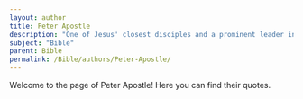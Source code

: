 ```yaml
---
layout: author
title: Peter Apostle
description: "One of Jesus' closest disciples and a prominent leader in the early church, traditionally credited with two epistles in the New Testament."
subject: "Bible"
parent: Bible
permalink: /Bible/authors/Peter-Apostle/
---
```


Welcome to the page of Peter Apostle! Here you can find their quotes.
